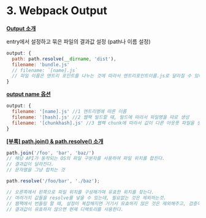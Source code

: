 # 3. Webpack Output

<u>**Output 소개**</u>

entry에서 설정하고 묶은 파일의 결과값 설정 (path나 이름 설정)

```javascript
output: {
  path: path.resolve(__dirname, 'dist'),
  filename: 'bundle.js'
  // filename: `[name].js`
  // 파일 이름은 엔트리 포인트를 나누는 것에 따라서 엔트리포인트이름.js로 달라질 수 있다.
}
```



<u>**output name 옵션**</u>

```javascript
output: {
  filename: '[name].js' //1 엔트리명에 따른 이름
  filename: '[hash].js' //2 웹팩 빌드할 때, 빌드에 따라서 파일명을 따로 생성 
  filename: '[chunkhash].js' //3 웹팩 chunk에 따라서 값이 다른 아웃풋 파일을 생성한다. (권고)
}
```



<u>**[부록] path.join() & path.resolve() 소개**</u>

```javascript
path.join('/foo', 'bar', 'baz/') 
// 해당 API가 동작되는 OS의 파일 구분자를 사용하여 파일 위치를 합친다. 
// 결과값이 달라진다.
// 문자열을 그냥 합치는 것
```

```javascript
path.resolve('/foo/bar', './baz');

// 오른쪽에서 왼쪽으로 파일 위치를 구성해가며 유효한 위치를 찾는다. 
// 여러가지 값들을 resolve를 넣을 수 있는데, 필요없는 것은 제외하는것. 
// 웹팩에서 번들링 할 때, 설정이 복잡해지면 거기서 유효하지 않은 것은 제외해주고, 검증이 된 폴더 위치만 잡아준다. 좀 더 안전한 번들링을 위해 사용한다. 
// 결과값이 유효하지 않으면 현재 디렉토리를 사용한다. 
```

